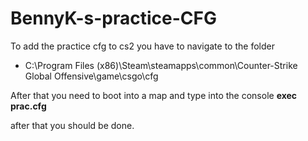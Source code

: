 # BennyK-s-practice-CFG
To add the practice cfg to cs2 you have to navigate to the folder 
*  C:\Program Files (x86)\Steam\steamapps\common\Counter-Strike Global Offensive\game\csgo\cfg
  
After that you need to boot into a map and type into the console **exec prac.cfg**

after that you should be done. 
